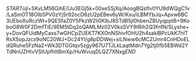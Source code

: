 $START$ojl+SKvLM56GihE/IJu3EGj5k+00xeSSjXq/AoogBQsfIv0YU9dWQgC1v/LaSmOT18OIb5PV0zYjSr92ocD6zU2pEBev6yW/Kxu/iLBMYbJq+Apxw6BC3UEboXuRczWt+9QESfaZ0Y5PkzW2li0KIbJ8STdB5jI0hbenZBUyqpptB+9KoboO8W0F2DmfTiE/9EM5tDq2oQAMLMz02V0ksSVY9tRih2Q3fnfN/SLyshe+y+DovQFUidMyCaxs7wGHCpZUEKT7KXOnNShivfOHU2h4saklBPcUkK7hlTRsX5opJzcx9oNC20WJ+Dc24Yl/g8pDDWej+xiLNww6cMCZUmr4CnHDoELdQRuhe5FzNa2+Wk3DTGGtqv5zgy967U7TJLkLaqtMdn7Yg2tj0fb5EBWd2YTdNnUZHtvVStUpfhItBmXp/HuWvuqDLQZ7XNxg$END$